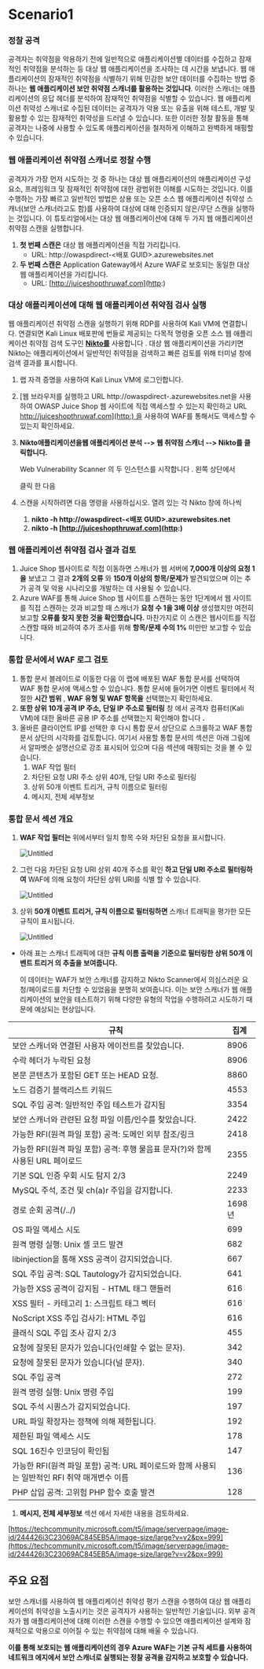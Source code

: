 # Scenario1

### 정찰 공격

공격자는 취약점을 악용하기 전에 일반적으로 애플리케이션별 데이터를 수집하고 잠재적인 취약점을 분석하는 등 대상 웹 애플리케이션을 조사하는 데 시간을 보냅니다. 웹 애플리케이션의 잠재적인 취약점을 식별하기 위해 민감한 보안 데이터를 수집하는 방법 중 하나는 **웹 애플리케이션 보안 취약점 스캐너를 활용하는 것입니다**. 이러한 스캐너는 애플리케이션의 응답 헤더를 분석하여 잠재적인 취약점을 식별할 수 있습니다. 웹 애플리케이션 취약성 스캐너로 수집된 데이터는 공격자가 악용 또는 유출을 위해 테스트, 개발 및 활용할 수 있는 잠재적인 취약성을 드러낼 수 있습니다. 또한 이러한 정찰 활동을 통해 공격자는 나중에 사용할 수 있도록 애플리케이션을 철저하게 이해하고 완벽하게 매핑할 수 있습니다.

### 웹 애플리케이션 취약점 스캐너로 정찰 수행

공격자가 가장 먼저 시도하는 것 중 하나는 대상 웹 애플리케이션의 애플리케이션 구성 요소, 프레임워크 및 잠재적인 취약점에 대한 광범위한 이해를 시도하는 것입니다. 이를 수행하는 가장 빠르고 일반적인 방법은 상용 또는 오픈 소스 웹 애플리케이션 취약성 스캐너(보안 스캐너라고도 함)를 사용하여 대상에 대해 인증되지 않은/무단 스캔을 실행하는 것입니다. 이 튜토리얼에서는 대상 웹 애플리케이션에 대해 두 가지 웹 애플리케이션 취약점 스캔을 실행합니다.

1. **첫 번째 스캔은** 대상 웹 애플리케이션을 직접 가리킵니다.
    - URL: http://owaspdirect-<배포 GUID>.azurewebsites.net
2. **두 번째 스캔은** Application Gateway에서 Azure WAF로 보호되는 동일한 대상 웹 애플리케이션을 가리킵니다.
    - URL: [http://juiceshopthruwaf.com](http:)

### 대상 애플리케이션에 대해 웹 애플리케이션 취약점 검사 실행

웹 애플리케이션 취약점 스캔을 실행하기 위해 RDP를 사용하여 Kali VM에 연결합니다. 연결되면 Kali Linux 배포판에 번들로 제공되는 다목적 명령줄 오픈 소스 웹 애플리케이션 취약점 검색 도구인 **[Nikto를](https://cirt.net/Nikto2)** 사용합니다 . 대상 웹 애플리케이션을 가리키면 Nikto는 애플리케이션에서 일반적인 취약점을 검색하고 빠른 검토를 위해 터미널 창에 검색 결과를 표시합니다.

1. 랩 자격 증명을 사용하여 Kali Linux VM에 로그인합니다.
2. [웹 브라우저를 실행하고 URL http://owaspdirect-<deployment guid>.azurewebsites.net을 사용하여 OWASP Juice Shop 웹 사이트에 직접 액세스할 수 있는지 확인하고 URL http://juiceshopthruwaf.com](http:) 을 사용하여 WAF를 통해서도 액세스할 수 있는지 확인하세요.
3. **Nikto애플리케이션을웹 애플리케이션 분석 --> 웹 취약점 스캐너 --> Nikto를 클릭합니다.**
    
    Web Vulnerability Scanner 의 두 인스턴스를 시작합니다 . 왼쪽 상단에서
    
    클릭 한 다음
    
4. 스캔을 시작하려면 다음 명령을 사용하십시오. 열려 있는 각 Nikto 창에 하나씩
    1. **nikto -h http://owaspdirect-<배포 GUID>.azurewebsites.net**
    2. **nikto -h [http://juiceshopthruwaf.com](http:)**

### **웹 애플리케이션 취약점 검사 결과 검토**

1. Juice Shop 웹사이트로 직접 이동하면 스캐너가 웹 서버에 **7,000개 이상의 요청 1을** 보냈고 그 결과 **2개의 오류** 와 **150개 이상의 항목/문제가** 발견되었으며 이는 추가 공격 및 악용 시나리오를 개발하는 데 사용될 수 있습니다.
2. Azure WAF를 통해 Juice Shop 웹 사이트를 스캔하는 동안 1단계에서 웹 사이트를 직접 스캔하는 것과 비교할 때 스캐너가 **요청 수 1을 3배 이상** 생성했지만 여전히 보고할 **오류를 찾지 못한 것을 확인했습니다.** 마찬가지로 이 스캔은 웹사이트를 직접 스캔할 때와 비교하여 추가 조사를 위해 **항목/문제 수의 1%** 미만만 보고할 수 있습니다.

### 통합 문서에서 WAF 로그 검토

1. 통합 문서 블레이드로 이동한 다음 이 랩에 배포된 WAF 통합 문서를 선택하여 WAF 통합 문서에 액세스할 수 있습니다. 통합 문서에 들어가면 이벤트 필터에서 적절한 **시간 범위** , **WAF 유형 및 WAF 항목을** 선택했는지 확인하세요.
2. **또한 상위 10개 공격 IP 주소, 단일 IP 주소로 필터링** 창 에서 공격자 컴퓨터(Kali VM)에 대한 올바른 공용 IP 주소를 선택했는지 확인해야 합니다 **.**
3. 올바른 클라이언트 IP를 선택한 후 다시 통합 문서 상단으로 스크롤하고 WAF 통합 문서 상단의 시각화를 검토합니다. 여기서 사용할 통합 문서의 섹션은 아래 그림에서 알파벳순 설명선으로 강조 표시되어 있으며 다음 섹션에 매핑되는 것을 볼 수 있습니다.
    1.  WAF 작업 필터
    2. 차단된 요청 URI 주소 상위 40개, 단일 URI 주소로 필터링
    3. 상위 50개 이벤트 트리거, 규칙 이름으로 필터링
    4. 메시지, 전체 세부정보

### 통합 문서 섹션 개요

1. **WAF 작업 필터는** 위에서부터 일치 항목 수와 차단된 요청을 표시합니다.

    ![Untitled](images/Untitled.png)

2. 그런 다음 차단된 요청 URI 상위 40개 주소를 확인 **하고 단일 URI 주소로 필터링하여** WAF에 의해 요청이 차단된 상위 URI를 식별 할 수 있습니다.

    ![Untitled](images/Untitled%201.png)

2. 상위 **50개 이벤트 트리거, 규칙 이름으로 필터링하면** 스캐너 트래픽을 평가한 모든 규칙이 표시됩니다.
    
    ![Untitled](images/Untitled%202.png)
    

- 아래 표는 스캐너 트래픽에 대한 **규칙 이름 출력을 기준으로 필터링한 상위 50개 이벤트 트리거 의 추출을 보여줍니다.**
    
    이 데이터는 WAF가 보안 스캐너를 감지하고 Nikto Scanner에서 의심스러운 요청/페이로드를 차단할 수 있었음을 분명히 보여줍니다. 이는 보안 스캐너가 웹 애플리케이션의 보안을 테스트하기 위해 다양한 유형의 작업을 수행하려고 시도하기 때문에 예상되는 현상입니다.
    

| 규칙 | 집계 |
| --- | --- |
| 보안 스캐너와 연결된 사용자 에이전트를 찾았습니다. | 8906 |
| 수락 헤더가 누락된 요청 | 8906 |
| 본문 콘텐츠가 포함된 GET 또는 HEAD 요청. | 8860 |
| 노드 검증기 블랙리스트 키워드 | 4553 |
| SQL 주입 공격: 일반적인 주입 테스트가 감지됨 | 3354 |
| 보안 스캐너와 관련된 요청 파일 이름/인수를 찾았습니다. | 2422 |
| 가능한 RFI(원격 파일 포함) 공격: 도메인 외부 참조/링크 | 2418 |
| 가능한 RFI(원격 파일 포함) 공격: 후행 물음표 문자(?)와 함께 사용된 URL 페이로드 | 2355 |
| 기본 SQL 인증 우회 시도 탐지 2/3 | 2249 |
| MySQL 주석, 조건 및 ch(a)r 주입을 감지합니다. | 2233 |
| 경로 순회 공격(/../) | 1698년 |
| OS 파일 액세스 시도 | 699 |
| 원격 명령 실행: Unix 셸 코드 발견 | 682 |
| libinjection을 통해 XSS 공격이 감지되었습니다. | 667 |
| SQL 주입 공격: SQL Tautology가 감지되었습니다. | 641 |
| 가능한 XSS 공격이 감지됨 - HTML 태그 핸들러 | 616 |
| XSS 필터 - 카테고리 1: 스크립트 태그 벡터 | 616 |
| NoScript XSS 주입 검사기: HTML 주입 | 616 |
| 클래식 SQL 주입 조사 감지 2/3 | 455 |
| 요청에 잘못된 문자가 있습니다(인쇄할 수 없는 문자). | 342 |
| 요청에 잘못된 문자가 있습니다(널 문자). | 340 |
| SQL 주입 공격 | 272 |
| 원격 명령 실행: Unix 명령 주입 | 199 |
| SQL 주석 시퀀스가 ​​감지되었습니다. | 197 |
| URL 파일 확장자는 정책에 의해 제한됩니다. | 192 |
| 제한된 파일 액세스 시도 | 178 |
| SQL 16진수 인코딩이 확인됨 | 147 |
| 가능한 RFI(원격 파일 포함) 공격: URL 페이로드와 함께 사용되는 일반적인 RFI 취약 매개변수 이름 | 136 |
| PHP 삽입 공격: 고위험 PHP 함수 호출 발견 | 128 |

1. **메시지, 전체 세부정보** 섹션 에서 자세한 내용을 검토하세요.

[https://techcommunity.microsoft.com/t5/image/serverpage/image-id/244426i3C23069AC845EB5A/image-size/large?v=v2&px=999](https://techcommunity.microsoft.com/t5/image/serverpage/image-id/244426i3C23069AC845EB5A/image-size/large?v=v2&px=999)

## 주요 요점

보안 스캐너를 사용하여 웹 애플리케이션 취약성 평가 스캔을 수행하여 대상 웹 애플리케이션의 취약성을 노출시키는 것은 공격자가 사용하는 일반적인 기술입니다. 외부 공격자가 웹 애플리케이션에 대해 이러한 스캔을 수행할 수 있으면 애플리케이션 설계와 잠재적으로 악용으로 이어질 수 있는 취약점에 대해 배울 수 있습니다.

**이를 통해 보호되는 웹 애플리케이션의 경우 Azure WAF는 기본 규칙 세트를 사용하여 네트워크 에지에서 보안 스캐너로 실행되는 정찰 공격을 감지하고 보호할 수 있습니다.**